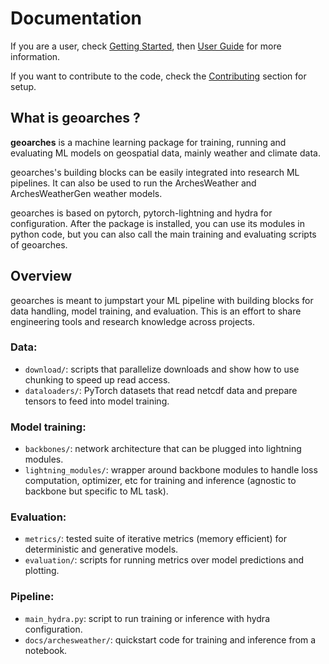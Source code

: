 # Documentation

If you are a user, check [Getting Started](installation.md), then [User Guide](user_guide.md) for more information.

If you want to contribute to the code, check the [Contributing](contributing.md) section for setup.

## What is geoarches ?

**geoarches** is a machine learning package for training, running and evaluating ML models on geospatial data, mainly weather and climate data.

geoarches's building blocks can be easily integrated into research ML pipelines.
It can also be used to run the ArchesWeather and ArchesWeatherGen weather models.

geoarches is based on pytorch, pytorch-lightning and hydra for configuration. After the package is installed, you can use its modules in python code, but you can also call the main training and evaluating scripts of geoarches.


## Overview

geoarches is meant to jumpstart your ML pipeline with building blocks for data handling, model training, and evaluation. This is an effort to share engineering tools and research knowledge across projects.

### Data:
- `download/`: scripts that parallelize downloads and show how to use chunking to speed up read access.
- `dataloaders/`: PyTorch datasets that read netcdf data and prepare tensors to feed into model training.

### Model training:
- `backbones/`: network architecture that can be plugged into lightning modules.
- `lightning_modules/`: wrapper around backbone modules to handle loss computation, optimizer, etc for training and inference (agnostic to backbone but specific to ML task).

### Evaluation:
- `metrics/`: tested suite of iterative metrics (memory efficient) for deterministic and generative models.
- `evaluation/`: scripts for running metrics over model predictions and plotting.

### Pipeline:
- `main_hydra.py`: script to run training or inference with hydra configuration.
- `docs/archesweather/`: quickstart code for training and inference from a notebook.